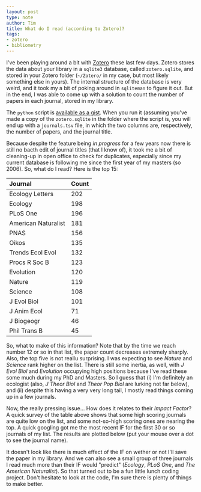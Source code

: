 ```yaml
---
layout: post
type: note
author: Tim
title: What do I read (according to Zotero)? 
tags:
- zotero
- bibliometry
---
```


I've been playing around a bit with [Zotero][zotero] these last few days.
Zotero stores the data about your library in a `sqlite3` database, called
`zotero.sqlite`, and stored in your Zotero folder (`~/Zotero/` in my case, but
most likely something else in yours). The internal structure of the
database is very weird, and it took my a bit of poking around in `sqliteman` to
figure it out. But in the end, I was able to come up with a solution to count
the number of papers in each journal, stored in my library.

The `python` script is [available as a gist][zotstat]. When you run it
(assuming you've made a copy of the `zotero.sqlite` in the folder where the
script is, you will end up with a `journals.tsv` file, in which the two
columns are, respectively, the number of papers, and the journal title.

Because despite the feature being *in progress* for a few years now there is
still no bacth edit of journal titles (that I know of), it took me a bit of
cleaning-up in open office to check for duplicates, especially since my
current database is following me since the first year of my masters (so 2006).
So, what do I read? Here is the top 15:

| Journal                   | Count |
|:--------------------------|:------|
| Ecology Letters           | 202   |
| Ecology                   | 198   |
| PLoS One                  | 196   |
| American Naturalist       | 181   |
| PNAS                      | 156   |
| Oikos                     | 135   |
| Trends Ecol Evol          | 132   |
| Procs R Soc B             | 123   |
| Evolution                 | 120   |
| Nature                    | 119   |
| Science                   | 108   |
| J Evol Biol               | 101   |
| J Anim Ecol               | 71    |
| J Biogeogr                | 46    |
| Phil Trans B              | 45    |

So, what to make of this information? Note that by the time we reach number 12
or so in that list, the paper count decreases extremely sharply. Also, the top
five is not reallu surprising. I was expecting to see *Nature* and *Science*
rank higher on the list. There is still some inertia, as well, with *J Evol
Biol* and *Evolution* occupying high positions because I've read these some
much during my PhD and Masters. So I guess that (i) I'm definitely an ecologist
(also, *J Theor Biol* and *Theor Pop Biol* are lurking not far below), and (ii)
despite this having a very very long tail, I mostly read things coming up in
a few journals.

Now, the really pressing issue... How does it relates to their *Impact Factor*?
A quick survey of the table above shows that some high scoring journals are
quite low on the list, and some not-so-high scoring ones are nearing the top.
A quick googling got me the most recent IF for the first 30 or so journals of my
list. The results are plotted below (put your mouse over a dot to see the journal name).

<div class='scatterplot d3'></div>
<script type="text/javascript" src="{{ site.url }}/data/zotero-if.js"></script>

It doesn't look like there is much effect of the IF on wether or not I'll save
the paper in my library. And we can also see a small group of three journals
I read much more than their IF would "predict" (*Ecology*, *PLoS One*, and *The
American Naturalist*). So that turned out to be a fun little lunch coding
project. Don't hesitate to look at the code, I'm sure there is plenty of things
to make better.

[zotero]: http://zotero.org/
[zotstat]: https://gist.github.com/tpoisot/5958933
